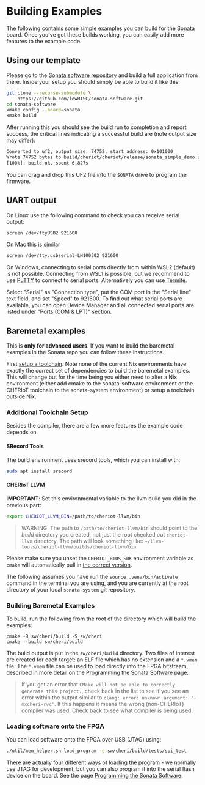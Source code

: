 # Building Examples

The following contains some simple examples you can build for the Sonata board.
Once you've got these builds working, you can easily add more features to the example code.

## Using our template

Please go to the [Sonata software repository](https://github.com/lowRISC/sonata-software) and build a full application from there.
Inside your setup you should simply be able to build it like this:

```sh
git clone --recurse-submodule \
    https://github.com/lowRISC/sonata-software.git
cd sonata-software
xmake config --board=sonata
xmake build
```

After running this you should see the build run to completion and report success, the critical lines indicating a successful build are (note output size may differ):

```sh
Converted to uf2, output size: 74752, start address: 0x101000
Wrote 74752 bytes to build/cheriot/cheriot/release/sonata_simple_demo.uf2
[100%]: build ok, spent 6.827s
```

You can drag and drop this UF2 file into the `SONATA` drive to program the firmware.

## UART output

On Linux use the following command to check you can receive serial output:
```sh
screen /dev/ttyUSB2 921600
```

On Mac this is similar
```sh
screen /dev/tty.usbserial-LN100302 921600
```

On Windows, connecting to serial ports directly from within WSL2 (default) is not possible.
Connecting from WSL1 is possible, but we recommend to use [PuTTY](https://www.putty.org/) to connect to serial ports.
Alternatively you can use [Termite](https://www.compuphase.com/software_termite.htm).

Select "Serial" as "Connection type", put the COM port in the "Serial line" text field, and set "Speed" to 921600.
To find out what serial ports are available, you can open Device Manager and all connected serial ports are listed under "Ports (COM & LPT)" section.

## Baremetal examples

This is **only for advanced users**.
If you want to build the baremetal examples in the Sonata repo you can follow these instructions.

First [setup a toolchain](../dev/toolchain-setup.md).
Note none of the current Nix environments have exactly the correct set of dependencies to build the baremetal examples.
This will change but for the time being you either need to alter a Nix environment (either add cmake to the sonata-software environment or the CHERIoT toolchain to the sonata-system environment) or setup a toolchain outside Nix.


### Additional Toolchain Setup

Besides the compiler, there are a few more features the example code depends on.

#### SRecord Tools

The build environment uses srecord tools, which you can install with:

```bash
sudo apt install srecord
```

#### CHERIoT LLVM

**IMPORTANT**: Set this environmental variable to the llvm build you did in the previous part:

```sh
export CHERIOT_LLVM_BIN=/path/to/cheriot-llvm/bin
```

> WARNING: The path to `/path/to/cheriot-llvm/bin` should point to the *build* directory you created, not just the root checked out `cheriot-llvm` directory.
> The path will look something like: `~/llvm-tools/cheriot-llvm/builds/cheriot-llvm/bin`

Please make sure you unset the `CHERIOT_RTOS_SDK` environment variable as `cmake` will automatically pull in [the correct version](https://github.com/lowRISC/cheriot-rtos/tree/sonata).

The following assumes you have run the `source .venv/bin/activate` command in the terminal you are using, and you are currently at the root directory of your local `sonata-system` git repository.

### Building Baremetal Examples

To build, run the following from the root of the directory which will build the examples:

```
cmake -B sw/cheri/build -S sw/cheri 
cmake --build sw/cheri/build
```
The build output is put in the `sw/cheri/build` directory.
Two files of interest are created for each target: an ELF file which has no extension and a `*.vmem` file.
The `*.vmem` file can be used to load directly into the FPGA bitstream, described in more detail on the [Programming the Sonata Software](../dev/sw-programming.md) page.

> If you get an error that `CMake will not be able to correctly generate this project.`, check back in the list to see if you see an error within the output similar to `clang: error: unknown argument: '-mxcheri-rvc'`.
> If this happens it means the wrong (non-CHERIoT) compiler was used.
> Check back to see what compiler is being used.

### Loading software onto the FPGA

You can load software onto the FPGA over USB (JTAG) using:

```sh
./util/mem_helper.sh load_program -e sw/cheri/build/tests/spi_test
```
There are actually four different ways of loading the program - we normally use JTAG for development, but you can also program it into the serial flash device on the board.
See the page [Programming the Sonata Software](../dev/sw-programming.md).
